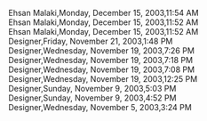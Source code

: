 ﻿Ehsan Malaki,Monday, December 15, 2003,11:54 AM  Ehsan Malaki,Monday, December 15, 2003,11:52 AM  Ehsan Malaki,Monday, December 15, 2003,11:52 AM  Designer,Friday, November 21, 2003,1:48 PM  Designer,Wednesday, November 19, 2003,7:26 PM  Designer,Wednesday, November 19, 2003,7:18 PM  Designer,Wednesday, November 19, 2003,7:08 PM  Designer,Wednesday, November 19, 2003,12:25 PM  Designer,Sunday, November 9, 2003,5:03 PM  Designer,Sunday, November 9, 2003,4:52 PM  Designer,Wednesday, November 5, 2003,3:24 PM